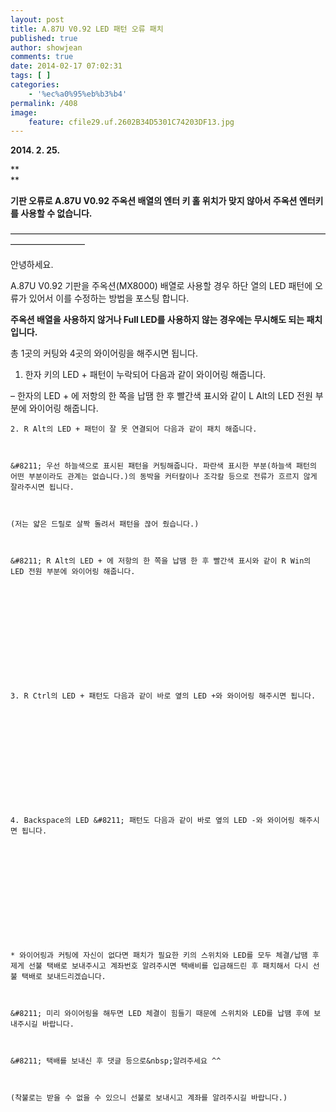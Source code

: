 ```yaml
---
layout: post
title: A.87U V0.92 LED 패턴 오류 패치
published: true
author: showjean
comments: true
date: 2014-02-17 07:02:31
tags: [ ]
categories:
    - '%ec%a0%95%eb%b3%b4'
permalink: /408
image:
    feature: cfile29.uf.2602B34D5301C74203DF13.jpg
---
```

**2014. 2. 25.**

**  
** 

**기판 오류로 A.87U V0.92 주옥션 배열의 엔터 키 홀 위치가 맞지 않아서 주옥션 엔터키를 사용할 수 없습니다.**





&#8212;&#8212;&#8212;&#8212;&#8212;&#8212;&#8212;&#8212;&#8212;&#8212;&#8212;&#8212;&#8212;&#8212;&#8212;&#8212;&#8212;&#8212;&#8212;&#8212;&#8212;&#8212;&#8212;&#8212;&#8212;&#8212;&#8212;&#8212;&#8212;&#8212;&#8212;&#8212;&#8212;&#8212;&#8212;&#8212;&#8212;&#8212;&#8212;&#8212;&#8212;&#8212;&#8212;&#8212;&#8211;



안녕하세요.



A.87U V0.92 기판을 주옥션(MX8000) 배열로 사용할 경우 하단 열의 LED 패턴에 오류가 있어서 이를 수정하는 방법을 포스팅 합니다.



**주옥션 배열을 사용하지 않거나 Full LED를 사용하지 않는 경우에는&nbsp;무시해도 되는 패치 입니다.**





총 1곳의 커팅와 4곳의 와이어링을 해주시면 됩니다.





1. 한자 키의 LED + 패턴이 누락되어 다음과 같이 와이어링 해줍니다.

&#8211; 한자의 LED + 에 저항의 한 쪽을 납땜 한 후 빨간색 표시와 같이 L Alt의 LED 전원 부분에 와이어링 해줍니다.


  
  
  
  
    
  
  
  
  
  
  
  
  
  
    2. R Alt의 LED + 패턴이 잘 못 연결되어 다음과 같이 패치 해줍니다.
  
  
  
    &#8211; 우선 하늘색으로 표시된 패턴을 커팅해줍니다. 파란색 표시한 부분(하늘색 패턴의 어떤 부분이라도 관계는 없습니다.)의 동박을 커터칼이나 조각칼 등으로 전류가 흐르지 않게 잘라주시면 됩니다.
  
  
  
    (저는 얇은 드릴로 살짝 돌려서 패턴을 끊어 줬습니다.)
  
  
  
    &#8211; R Alt의 LED + 에 저항의 한 쪽을 납땜 한 후 빨간색 표시와 같이 R Win의 LED 전원 부분에 와이어링 해줍니다.
  
  
  
    
  
  
  
  
  
  
  
  
  
    3. R Ctrl의 LED + 패턴도 다음과 같이 바로 옆의 LED +와 와이어링 해주시면 됩니다.
  
  
  
    
  
  
  
  
  
  
  
  
  
    4. Backspace의 LED &#8211; 패턴도 다음과 같이 바로 옆의 LED -와 와이어링 해주시면 됩니다.
  
  
  
    
  
  
  
  
  
  
  
  
  
    * 와이어링과 커팅에 자신이 없다면 패치가 필요한 키의 스위치와 LED를 모두 체결/납땜 후 제게 선불 택배로 보내주시고 계좌번호 알려주시면 택배비를 입금해드린 후 패치해서 다시 선불 택배로 보내드리겠습니다.
  
  
  
    &#8211; 미리 와이어링을 해두면 LED 체결이 힘들기 때문에 스위치와 LED를 납땜 후에 보내주시길 바랍니다.
  
  
  
    &#8211; 택배를 보내신 후 댓글 등으로&nbsp;알려주세요 ^^
  
  
  
    (착불로는 받을 수 없을 수 있으니 선불로 보내시고 계좌를 알려주시길 바랍니다.)
  
  
  
  
  
  
  
  
  
  